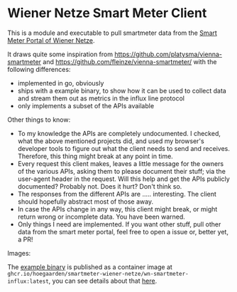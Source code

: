 # Wiener Netze Smart Meter Client

This is a module and executable to pull smartmeter data from the [Smart Meter Portal of Wiener Netze][portal].

[portal]: https://smartmeter-web.wienernetze.at/

It draws quite some inspiration from
https://github.com/platysma/vienna-smartmeter and
https://github.com/fleinze/vienna-smartmeter/ with the following differences:
- implemented in go, obviously
- ships with a example binary, to show how it can be used to collect data and stream them out as metrics in the influx line protocol
- only implements a subset of the APIs available

Other things to know:
- To my knowledge the APIs are completely undocumented. I checked, what the
  above mentioned projects did, and used my browser's developer tools to figure
  out what the client needs to send and receives.
  Therefore, this thing might break at any point in time.
- Every request this client makes, leaves a little message for the owners of
  the various APIs, asking them to please document their stuff; via the
  user-agent header in the request. Will this help and get the APIs publicly
  documented? Probably not. Does it hurt? Don't think so.
- The responses from the different APIs are ..... interesting. The client
  should hopefully abstract most of those away.
- In case the APIs change in any way, this client might break, or might return
  wrong or incomplete data. You have been warned.
- Only things I need are implemented. If you want other stuff, pull other data
  from the smart meter portal, feel free to open a issue or, better yet, a PR!

Images:

The [example binary][bin] is published as a container image at
`ghcr.io/hoegaarden/smartmeter-wiener-netze/wn-smartmeter-influx:latest`, you
can see details about that [here][imageDetails].

[bin]: cmd/wn-smartmeter-influx/
[imageDetails]: https://github.com/hoegaarden/smartmeter-wiener-netze/pkgs/container/smartmeter-wiener-netze%2Fwn-smartmeter-influx
